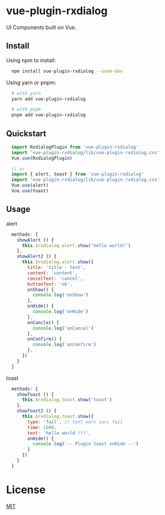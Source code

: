 # vue-plugin-rxdialog

UI Components built on Vue.

## Install
Using npm to install:

```sh
  npm install vue-plugin-rxdialog --save-dev
```

Using yarn or pnpm:
```sh
  # with yarn
  yarn add vue-plugin-rxdialog

  # with pnpm
  pnpm add vue-plugin-rxdialog
```

## Quickstart
```js
  import RxdialogPlugin from 'vue-plugin-rxdialog'
  import 'vue-plugin-rxdialog/lib/vue-plugin-rxdialog.css'
  Vue.use(RxdialogPlugin)

  // or
  import { alert, toast } from 'vue-plugin-rxdialog'
  import 'vue-plugin-rxdialog/lib/vue-plugin-rxdialog.css'
  Vue.use(alert)
  Vue.use(toast)
```


## Usage
alert
```js
  methods: {
    showAlert () {
      this.$rxdialog.alert.show('hello world!')
    },
    showAlert2 () {
      this.$rxdialog.alert.show({
        title: 'title - text',
        content: 'content',
        cancelText: 'cancel',
        buttonText: 'ok',
        onShow() {
          console.log('onShow')
        },
        onHide() {
          console.log('onHide')
        },
        onCancle() {
          console.log('onCancel')
        },
        onConfirm() {
          console.log('onConfirm')
        },
      })
    }
  }
```
toast
```js
  methods: {
    showToast () {
      this.$rxdialog.toast.show('toast')
    },
    showToast2 () {
      this.$rxdialog.toast.show({
        type: 'fail', // text warn succ fail
        time: 1000,
        text: 'hello world !!!',
        onHide() {
          console.log('-- Plugin toast onHide --')
        }
      })
    }
  }
```

# License
[MIT](https://github.com/cheere/vue-plugin-rxdialog/blob/main/LICENSE)